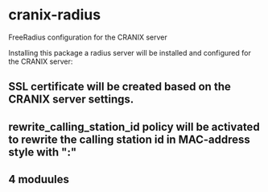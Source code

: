 # cranix-radius
FreeRadius configuration for the CRANIX server

Installing this package a radius server will be installed and configured for the CRANIX server:

## SSL certificate will be created based on the CRANIX server settings.
## rewrite_calling_station_id policy will be activated to rewrite the calling station id in MAC-address style with ":"
## 4 moduules

